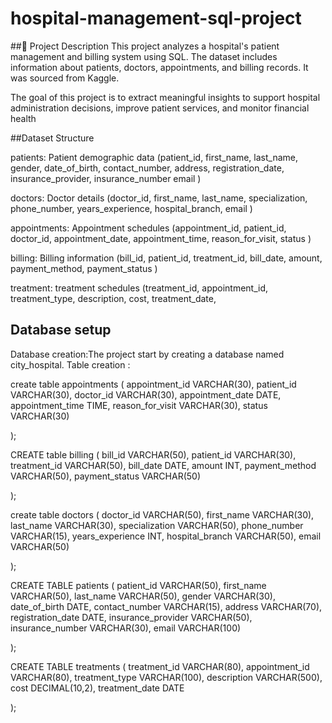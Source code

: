 # hospital-management-sql-project
##📌 Project Description
This project analyzes a hospital's patient management and billing system using SQL. The dataset includes information about patients, doctors, appointments, and billing records. It was sourced from Kaggle.

The goal of this project is to extract meaningful insights to support hospital administration decisions, improve patient services, and monitor financial health


##Dataset Structure

patients: Patient demographic data (patient_id,	first_name,	last_name,	gender,	date_of_birth,	contact_number,	address,	registration_date,	insurance_provider,	insurance_number	email )

doctors: Doctor details (doctor_id,	first_name,	last_name,	specialization,	phone_number,	years_experience,	hospital_branch,	email )

appointments: Appointment schedules (appointment_id,	patient_id,	doctor_id,	appointment_date,	appointment_time,	reason_for_visit,	status )

billing: Billing information (bill_id,	patient_id,	treatment_id,	bill_date,	amount,	payment_method,	payment_status )

treatment: treatment schedules (treatment_id,	appointment_id,	treatment_type,	description,	cost,	treatment_date,


## Database setup
 Database creation:The project start by creating a database named city_hospital.
 Table creation :


 create table appointments
(
appointment_id	VARCHAR(30),
patient_id	VARCHAR(30),
doctor_id	VARCHAR(30),
appointment_date	DATE,
appointment_time	TIME,
reason_for_visit	VARCHAR(30),
status VARCHAR(30) 

);


CREATE table billing
(
bill_id	VARCHAR(50),
patient_id	VARCHAR(30),
treatment_id	VARCHAR(50),
bill_date	DATE,
amount	INT,
payment_method	VARCHAR(50),
payment_status VARCHAR(50)

);


create table doctors
(
doctor_id	VARCHAR(50),
first_name	VARCHAR(30),
last_name	VARCHAR(30),
specialization	VARCHAR(50),
phone_number	VARCHAR(15),
years_experience	INT,
hospital_branch VARCHAR(50),
email VARCHAR(50)

);


CREATE TABLE patients
(
patient_id	        VARCHAR(50),
first_name	        VARCHAR(50),
last_name	        VARCHAR(50),
gender	            VARCHAR(30),
date_of_birth	    DATE,
contact_number	    VARCHAR(15),
address	            VARCHAR(70),
registration_date	DATE,
insurance_provider	VARCHAR(50),
insurance_number	VARCHAR(30),
email               VARCHAR(100)

);



CREATE TABLE treatments
(
treatment_id	 VARCHAR(80),
appointment_id	 VARCHAR(80),
treatment_type	 VARCHAR(100),
description	     VARCHAR(500),
cost	         DECIMAL(10,2),
treatment_date   DATE 

);
